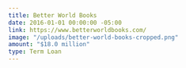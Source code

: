 ```yaml
---
title: Better World Books
date: 2016-01-01 00:00:00 -05:00
link: https://www.betterworldbooks.com/
image: "/uploads/better-world-books-cropped.png"
amount: "$18.0 million"
type: Term Loan
---
```


